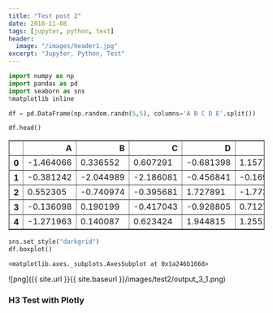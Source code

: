 ```yaml
---
title: "Test post 2"
date: 2018-11-08
tags: [jupyter, python, test]
header:
  image: "/images/header1.jpg"
excerpt: "Jupyter, Python, Test"
---
```


```python
import numpy as np
import pandas as pd
import seaborn as sns
%matplotlib inline
```


```python
df = pd.DataFrame(np.random.randn(5,5), columns='A B C D E'.split())
```


```python
df.head()
```




<div>
<style scoped>
    .dataframe tbody tr th:only-of-type {
        vertical-align: middle;
    }

    .dataframe tbody tr th {
        vertical-align: top;
    }

    .dataframe thead th {
        text-align: right;
    }
</style>
<table border="1" class="dataframe">
  <thead>
    <tr style="text-align: right;">
      <th></th>
      <th>A</th>
      <th>B</th>
      <th>C</th>
      <th>D</th>
      <th>E</th>
    </tr>
  </thead>
  <tbody>
    <tr>
      <th>0</th>
      <td>-1.464066</td>
      <td>0.336552</td>
      <td>0.607291</td>
      <td>-0.681398</td>
      <td>1.157758</td>
    </tr>
    <tr>
      <th>1</th>
      <td>-0.381242</td>
      <td>-2.044989</td>
      <td>-2.186081</td>
      <td>-0.456841</td>
      <td>-0.169559</td>
    </tr>
    <tr>
      <th>2</th>
      <td>0.552305</td>
      <td>-0.740974</td>
      <td>-0.395681</td>
      <td>1.727891</td>
      <td>-1.773343</td>
    </tr>
    <tr>
      <th>3</th>
      <td>-0.136098</td>
      <td>0.190199</td>
      <td>-0.417043</td>
      <td>-0.928805</td>
      <td>0.712748</td>
    </tr>
    <tr>
      <th>4</th>
      <td>-1.271963</td>
      <td>0.140087</td>
      <td>0.623424</td>
      <td>1.944815</td>
      <td>1.255174</td>
    </tr>
  </tbody>
</table>
</div>




```python
sns.set_style("darkgrid")
df.boxplot()
```




    <matplotlib.axes._subplots.AxesSubplot at 0x1a246b1668>


![png]({{ site.url }}{{ site.baseurl }}/images/test2/output_3_1.png)


### H3 Test with Plotly


<script src="https://cdn.plot.ly/plotly-latest.min.js"></script>
<div id="22495cec-ac95-42d5-b3b1-4566a5848585" style="height: 100%; width: 100%;" class="plotly-graph-div"></div><script type="text/javascript">window.PLOTLYENV=window.PLOTLYENV || {};window.PLOTLYENV.BASE_URL="https://plot.ly";Plotly.newPlot("22495cec-ac95-42d5-b3b1-4566a5848585", [{"type": "scatter", "x": [0.0, 0.1111111111111111, 0.2222222222222222, 0.3333333333333333, 0.4444444444444444, 0.5555555555555556, 0.6666666666666666, 0.7777777777777777, 0.8888888888888888, 1.0], "y": [-0.2706323284096669, -0.5368085060076518, -0.3650022122835297, 1.0837185699917664, -1.6123886503326845, 1.3256691068338189, -0.31083903066205104, 0.6951190301897303, -1.624361384686101, 1.852523980751262]}], {}, {"showLink": true, "linkText": "Export to plot.ly"})</script>

<div id="cd52e831-399a-403d-9bb2-0c56214b1d38" style="height: 100%; width: 100%;" class="plotly-graph-div"></div><script type="text/javascript">window.PLOTLYENV=window.PLOTLYENV || {};window.PLOTLYENV.BASE_URL="https://plot.ly";Plotly.newPlot("cd52e831-399a-403d-9bb2-0c56214b1d38", [{"type": "pie", "values": [4500, 2500, 1053, 500], "labels": ["Oxygen", "Hydrogen", "Carbon_Dioxide", "Nitrogen"]}], {}, {"linkText": "Export to plot.ly", "showLink": true})</script>

<div id="1b6fbcd5-909e-4413-812f-b9276d3a3f71" style="height: 100%; width: 100%;" class="plotly-graph-div"></div><script type="text/javascript">window.PLOTLYENV=window.PLOTLYENV || {};window.PLOTLYENV.BASE_URL="https://plot.ly";Plotly.newPlot("1b6fbcd5-909e-4413-812f-b9276d3a3f71", [{"colorbar": {"title": "Colorbar title goes here"}, "colorscale": "Greens", "locationmode": "USA-states", "locations": ["AZ", "CA", "NY"], "text": ["Arizona", "California", "New York"], "z": [1.0, 2.0, 3.0], "type": "choropleth", "uid": "a4676b66-649f-471b-8a5c-59f8dd04be84"}], {"geo": {"scope": "usa"}}, {"showLink": true, "linkText": "Export to plot.ly"})</script><script type="text/javascript">window.addEventListener("resize", function(){Plotly.Plots.resize(document.getElementById("1b6fbcd5-909e-4413-812f-b9276d3a3f71"));});</script>

<div id="a798f136-92be-4d5e-8875-6264519c9e03" style="height: 100%; width: 100%;" class="plotly-graph-div"></div><script type="text/javascript">window.PLOTLYENV=window.PLOTLYENV || {};window.PLOTLYENV.BASE_URL="https://plot.ly";Plotly.newPlot("a798f136-92be-4d5e-8875-6264519c9e03", [{"x": [0, 1, 2, 3, 4, 5, 6, 7, 8, 9, 10, 11, 12, 13, 14, 15, 16, 17, 18, 19, 20, 21, 22, 23, 24, 25, 26, 27, 28, 29, 30, 31, 32, 33, 34, 35, 36, 37, 38, 39, 40, 41, 42, 43, 44, 45, 46, 47, 48, 49, 50, 51, 52, 53, 54, 55, 56, 57, 58, 59, 60, 61, 62, 63, 64, 65, 66, 67, 68, 69, 70, 71, 72, 73, 74, 75, 76, 77, 78, 79, 80, 81, 82, 83, 84, 85, 86, 87, 88, 89, 90, 91, 92, 93, 94, 95, 96, 97, 98, 99], "y": [0.1380647995004599, 0.1354236147450721, 0.09518920747412957, -0.7700447334081425, -1.8498069646561726, 0.08918366385737063, 1.2535164530958067, -1.1108770615553671, 0.42183445995592955, 1.384071380915722, 0.14145349559399342, 1.5164020361116053, 0.6404446825232781, -0.37017825943231464, 0.5049235504240451, 0.34500305813863896, 0.8327035751158927, 0.36066665394230496, -1.3080302041421232, -0.44057702218219197, 1.2955571898870706, 1.807749704061561, -0.06137087936608397, 0.22569470554798138, 1.3207212249491764, -0.49619682791850334, -1.2632538548328955, 1.3894404186683007, -0.19190770833944934, 1.1204296115521017, -0.39216437071703114, 0.4177544038472647, -1.8664574347231007, 0.49079361501941193, -0.37665088508308614, -0.8272208587512233, 0.41691344653602713, 1.596336859062487, -0.28685110313797496, 0.1299977950222784, 0.02578982426845919, 1.3553637065185014, -0.5092624710468688, 1.3810672397387143, 1.8457639377704829, -0.44253169574432843, 0.5014379835716172, -1.4254606470414248, -2.6028295824585066, 0.817741092278958, -0.8103086557628315, -1.115125542986411, 0.8027615403473195, 0.7024600196146803, -0.5405202802318575, -0.728514339365132, -0.616073504431071, 1.4486696061236435, -0.3213596680883351, -0.24926311278084504, -2.666310100342571, -0.1209908671550492, 0.9727933266550617, 2.374105894229449, -2.4935451242055087, 1.0496543008088608, -0.6796679519946316, -0.5551056945261179, -0.22876637534059083, 0.26016412158356006, 0.45216945755742083, -1.8421916791495334, -0.09175637265946517, 0.20661968442019818, -0.3527640555330549, -0.5888500613074475, 1.7226485521916568, 0.0730222133035803, 1.1801255384094997, -0.20772940428449324, 0.5482936432737804, -0.5609276585133238, 0.9140535043638135, -0.4620495328508397, -0.20648701620768845, -0.5927645457442796, -2.0175811259185257, 1.3983949328262495, -0.5590941968824078, -1.30681369968625, -0.212540642863303, -0.15917273874700058, 1.5154534975764196, -0.4035387169966021, -0.9424089623095501, -0.7346627907620497, -1.5606953693192545, -0.8316395182673529, 0.5958964928691214, -1.6277511570810077], "type": "scatter", "uid": "83057f90-8b1f-41b1-a44b-0357d56218ff"}], {"title": "Lineplot with pandas"}, {"showLink": true, "linkText": "Export to plot.ly"})</script><script type="text/javascript">window.addEventListener("resize", function(){Plotly.Plots.resize(document.getElementById("a798f136-92be-4d5e-8875-6264519c9e03"));});</script>

<div id="9be8dd7e-64c6-47e4-a1ee-8cdf4c2e25a4" style="height: 100%; width: Truepx;" class="plotly-graph-div"></div><script type="text/javascript">require(["plotly"], function(Plotly) { window.PLOTLYENV=window.PLOTLYENV || {};window.PLOTLYENV.BASE_URL="https://plot.ly";Plotly.newPlot("9be8dd7e-64c6-47e4-a1ee-8cdf4c2e25a4", [{"boxpoints": false, "line": {"width": 1.3}, "marker": {"color": "rgba(255, 153, 51, 1.0)"}, "name": "A", "orientation": "v", "y": [-1.5639511871234892, -0.882100638733447, -0.11673239811623679, 1.1524023088857396, 0.1428960255501501, 0.519904277550601, 1.0940906556311094, -0.8435190261529298, -0.05473911966895888, -0.23351196894706908, 0.9049550017224648, 1.9129791993739629, 0.5058889241141876, -0.24486811266248612, 0.4682289825196273, -0.3804995005696211, -0.7865864609646923, -1.3571543478531198, -0.867963990201605, -0.5578173563479416, -0.5388293906953948, 0.17672892737679655, 1.6701541165686915, -0.18168055703822256, 0.09272638257352007, -0.762001464774689, -1.4580131899305684, -1.1804848973708646, -0.7435717648370086, -0.8723816649012067, -1.2005527156442877, -0.975973824455183, 0.1858684824499164, -0.899458685987429, -0.30022945155260833, -0.689634704412821, -0.7196341384952865, 2.05691400388549, -0.7153902666547749, 1.3673291117777118, 0.22369798077360473, 0.6746233009551657, -0.014693598309082876, 1.1409222671129438, 0.09437318357867461, -0.992839593585016, -0.788930335223969, 0.26837979502821085, 1.4616558945208418, 1.4129702978456868, -1.2147554570513008, -0.10008447491105803, -0.8779044629807485, -1.4937456727996483, -0.866013853521389, 0.7447587659006961, -0.3018887840056143, 0.9278385395070786, -0.6675762509119748, 1.046376982676045, -1.0455387532846883, -0.28686882727792673, 0.10087913985391357, -2.58345550200972, -0.05807431397258285, -1.8351015517833973, -1.2215555516996301, 1.5768706973268611, 2.1736796432080423, 0.16789684060094595, 2.3181898811583954, 1.4740726930935169, -0.9060063485480975, -1.4427724494260563, 0.2695743508137349, 0.16404484988002138, -0.647372911690604, -0.832203003515296, 1.206155359287892, 0.053548493726992094, -1.3292103501528287, 0.399309741581381, -1.3849684986680697, -0.4774656649694711, -0.7948474575247457, -0.18459313687287385, -1.8174763684384954, -0.27887654081579843, -1.8809948139803427, -1.7296567465559305, -1.0060866894226417, -0.44934000157854426, 0.16179501353965903, 0.14948287987191541, -0.7071215542501458, -0.12941479338397582, 0.6454885147850241, -0.13953442359290683, 0.07299712683604703, -1.1692442690649378], "type": "box", "uid": "c78c37ee-cf0a-4ad2-84e3-11f7c8bac1c1"}, {"boxpoints": false, "line": {"width": 1.3}, "marker": {"color": "rgba(55, 128, 191, 1.0)"}, "name": "B", "orientation": "v", "y": [-1.4467433790562865, -0.06970120783651503, 0.17961177937496842, 0.8113941808630506, 1.251066258463653, 1.3711811500761044, 1.765893879704785, 0.9930018078890139, -0.4912554479788475, -1.7581911585479864, 0.5054370584698707, 1.4804932198408405, -0.2853007183111758, 0.6450316766899783, 0.17567078890203222, -0.9778385076642434, 0.8376256236605536, -0.5587491710709548, 0.8335347755305189, -1.2818573932682322, 0.14437240451532998, 0.09226779904244321, -1.7240502703141576, 0.2834668462526382, 1.52593746587737, 0.2643143041083422, -1.1898259477620547, -0.033769248437391666, -0.3352049329098231, 0.5234689772446875, -1.120284425942477, -0.1676807742381644, -0.8261376138498759, 0.22383609140301441, -0.8458357259032218, -1.3898481613525984, 0.6004912786832591, -0.30132396213170654, -0.4446272384221954, 0.11502189612652568, 1.6829996622729961, -0.22149719275035773, 0.4290261680943046, -0.33692016325463126, -0.5632925358085863, -1.1855708435626966, -1.0072206076364265, -1.0627229733627297, -0.8625209970523993, -1.6090095163433475, 1.2608359295548575, -0.9771045004227261, 0.5611207568795848, 0.5974209580942115, 0.14047143200718887, 0.12817408140672137, -0.21443097251264198, -1.023439560637769, 0.09992754953508133, -0.9448984133686514, 0.21907493490916552, -0.8552300962004212, -0.3952746317032387, 0.5967695365094898, 0.9496072232348209, -0.6315944052755316, 1.1276909975705043, -1.3456999211249616, 1.8441830230440597, -0.8253567241403521, 0.6300679313303159, -0.055469388105418994, -1.1940541747144295, -0.8714673595774088, 1.0748511283077116, -0.43028485056357746, 1.60669576645553, 0.10542567724174402, 0.7857059707464902, 0.16302010662797725, -0.7220597972209096, -1.662443176719073, -0.3514686883977727, -1.1754548741950177, 0.364746460129174, -0.951803961583333, 1.1918249769919844, -1.3031264795653514, -1.10725852842274, -0.3638396316934642, -0.4169169374450071, -0.8614830223407576, -0.30610404816551323, 1.1285066610350671, -0.020959214959759363, -0.6980338846792332, 0.06612860305302677, -1.0295667952232965, -0.6676868729324735, -1.6791469887396693], "type": "box", "uid": "1cc8ae44-c877-4060-ac00-836e69d54e3b"}, {"boxpoints": false, "line": {"width": 1.3}, "marker": {"color": "rgba(50, 171, 96, 1.0)"}, "name": "C", "orientation": "v", "y": [-0.22839393402873143, 0.127670289286517, -0.9832978416989442, -1.7155826722544674, 0.3644814762412612, -0.2267609236378987, 0.44311311098479933, -1.5376625457677342, -0.7348683918710253, 0.8681472908794088, 0.05893285270049092, 1.0224499127709639, -1.0387758238496996, 1.2367842460083378, -1.513939625105549, 0.10202976008883777, -1.3776278810731801, -0.7039048237048005, -0.23430616910697405, 0.1884222299028011, 1.9620273048401793, -0.8347099839014731, 0.41281153321633285, 1.276676834471981, -1.48475032824844, -0.7180854358036335, 0.14785687811604925, 0.27716157592043045, -0.5289197293606361, -0.7940327967837264, -0.2921242137670228, -2.147713694403053, 1.0738114865432176, 0.6427551452406944, 0.4543688021408573, -0.9251838780660753, 1.2408998828505486, 0.5506051901691971, 1.0889956277075372, -0.5700914621096376, -0.6325080460485006, 0.989025924055678, -0.8084089096820835, 0.7704352697037378, 1.271552369046689, 0.7658748494378543, 0.08653414952101106, -1.1869254569705179, -0.5693012670817982, 0.04290073762610345, -0.14898352793275205, -1.3739064249010642, -1.9095436429753865, 1.140935341999291, 0.05959175663353486, -1.736962853034115, -0.8870070712663574, -0.8949526933293782, -0.6560789972948624, -0.33861370783907496, -0.34402453202164607, 0.7227812913561577, -0.48638945778676135, -0.2480741079782676, -0.20129105063633956, 0.7357352144738535, 1.339347661750252, 0.5487281355681184, 0.5157777682719374, 1.8710344204754006, 0.6958885071257106, -0.7017781709508714, 0.20658347465690582, -0.17104850500333307, -0.5876026011476309, 0.1741531751058778, 0.047714445157763845, -2.178780653639903, -0.7992630662916534, -1.118166049066162, -0.27031744877929686, 0.594398741143554, -0.7004014317587345, -2.134443804154883, 0.9874966030279863, -0.31684853213549685, 0.6447100343594095, 0.393548134639584, 0.9758524825682631, -1.2581194173949832, -1.3157827371497723, 0.3858801085688501, 0.4087693856218263, -0.13915829801413712, 1.0084965151398282, 0.07080617466849301, -1.6317618028454626, -1.7121930932633962, -0.44085824948478114, -1.054181843636495], "type": "box", "uid": "8995c840-b9f2-4ae5-b0c8-f9512a157053"}, {"boxpoints": false, "line": {"width": 1.3}, "marker": {"color": "rgba(128, 0, 128, 1.0)"}, "name": "D", "orientation": "v", "y": [-0.34672075943883846, -0.9150192738797835, 1.2821062075381153, -0.11354781290866243, 0.2873924769932222, 0.6702631714647229, -1.9922639611157424, -0.2752256874304652, 1.055946058160204, -1.1509824297889062, -0.604105372036876, 0.1815433156017096, -0.2754780806868388, -0.08653752249667436, 0.9511555087041156, 0.5923516102860039, 0.502555025097236, 0.5080524391152962, 2.545273668883935, 0.38454885845796316, 0.017803140952345788, 0.07157922418920341, 0.16012335687250964, 0.12118479083280037, -0.8458431346697544, 0.8446145442618589, -0.9149896677812699, 1.232965749228539, 0.7642192773876691, -1.1039874982861386, -1.0377573799033808, 0.6946125530812215, 0.3817691687277361, 0.207256233811866, -0.467159513309448, -1.434147663790058, -0.48706813284947603, 0.5162655988473973, 0.853441451019292, -0.5821296137153412, -0.9051425087152516, -0.17796657346267725, -0.5764368045852991, -1.1327990408501636, 1.3450712717101314, 0.25363354015861744, -0.33989742413008334, -1.5969083510054862, -0.46110820297191446, -0.8717464278317755, -0.3017990625461568, -0.3061256348006522, -1.1309843785757778, 1.0875152326426323, -0.7284817204751368, 0.12323956952542907, 2.5157454474332033, -0.5545384127686018, -0.5024224405701873, -1.304831547897216, -0.13384648639047195, -0.1968443706500188, -0.6622079344116008, -0.3407354655176147, -0.5909914705124996, 1.335984085950446, 0.5135200311579142, 0.04764328520437222, 0.6210284593328026, 0.5470425475953553, -1.4745158463558405, 1.6901576292694611, 0.37224688449661014, -0.6274840106038236, -0.6559271191138719, -0.05054455301695735, 1.8417965358906783, -1.2421191603738229, 1.07787853247971, 0.023990005305887213, -1.8320366899170588, 1.5577470982686987, 1.3667261382231226, -0.5620915651703027, 0.2895072414267229, 0.865753499624436, 1.034763574905306, 0.16667229904874944, 0.67963118270077, -0.35241520314553143, 0.2619528756259053, 1.1897797939075112, -0.2801212535053941, 1.889082255523387, -1.7959430061626098, -1.1883324690690436, 1.2390862285487751, 1.6251760119715772, -0.5480678654162454, -0.6163548207207743], "type": "box", "uid": "c7fb3803-cf5c-4e8f-8dc4-2464c9921ec6"}], {"legend": {"bgcolor": "#F5F6F9", "font": {"color": "#4D5663"}}, "paper_bgcolor": "#F5F6F9", "plot_bgcolor": "#F5F6F9", "title": "Plotly Pandas", "titlefont": {"color": "#4D5663"}, "xaxis": {"gridcolor": "#E1E5ED", "showgrid": true, "tickfont": {"color": "#4D5663"}, "title": "", "titlefont": {"color": "#4D5663"}, "zerolinecolor": "#E1E5ED"}, "yaxis": {"gridcolor": "#E1E5ED", "showgrid": true, "tickfont": {"color": "#4D5663"}, "title": "", "titlefont": {"color": "#4D5663"}, "zerolinecolor": "#E1E5ED"}}, {})});</script>
